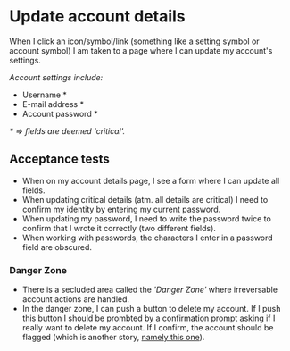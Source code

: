 # Update account details

When I click an icon/symbol/link (something like a setting symbol or account symbol) I am taken to a page where I can update my account's settings.

_Account settings include:_

- Username *
- E-mail address *
- Account password *

_* => fields are deemed 'critical'._

## Acceptance tests

- When on my account details page, I see a form where I can update all fields.
- When updating critical details (atm. all details are critical) I need to confirm my identity by entering my current password.
- When updating my password, I need to write the password twice to confirm that I wrote it correctly (two different fields).
- When working with passwords, the characters I enter in a password field are obscured.

### Danger Zone

- There is a secluded area called the _'Danger Zone'_ where irreversable account actions are handled.
- In the danger zone, I can push a button to delete my account. If I push this button I should be prombted by a confirmation prompt asking if I really want to delete my account. If I confirm, the account should be flagged (which is another story, [namely this one](delete-my-account.mdown)).
